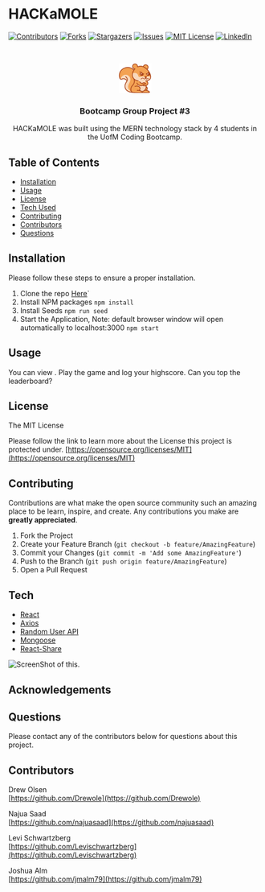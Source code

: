 # HACKaMOLE

[![Contributors][contributors-shield]][contributors-url]
[![Forks][forks-shield]][forks-url]
[![Stargazers][stars-shield]][stars-url]
[![Issues][issues-shield]][issues-url]
[![MIT License][license-shield]][license-url]
[![LinkedIn][linkedin-shield]][linkedin-url]

<br />
<p align="center">
  <a href="#">
    <img src="/client/src/images/Logo.png" alt="Logo"/>
  </a>

<h3 align="center">Bootcamp Group Project #3</h3>
<p align="center">HACKaMOLE was built using the MERN technology stack by 4 students in the UofM Coding Bootcamp. </p>

## Table of Contents

- [Installation](#Installation)
- [Usage](#Usage)
- [License](#License)
- [Tech Used](#Tech)
- [Contributing](#Contributing)
- [Contributors](#Contributors)
- [Questions](#Questions)

## Installation

Please follow these steps to ensure a proper installation.

1. Clone the repo [Here](https://github.com/jmalm79/hack-a-mole.git)`
2. Install NPM packages `npm install`
3. Install Seeds `npm run seed`
4. Start the Application, Note: default browser window will open automatically to localhost:3000 `npm start`

## Usage

You can view . Play the game and log your highscore. Can you top the leaderboard?

## License

The MIT License

Please follow the link to learn more about the License this project is protected under.
[https://opensource.org/licenses/MIT](https://opensource.org/licenses/MIT)

## Contributing

Contributions are what make the open source community such an amazing place to be learn, inspire, and create. Any contributions you make are **greatly appreciated**.

1. Fork the Project
2. Create your Feature Branch (`git checkout -b feature/AmazingFeature`)
3. Commit your Changes (`git commit -m 'Add some AmazingFeature'`)
4. Push to the Branch (`git push origin feature/AmazingFeature`)
5. Open a Pull Request

## Tech

- [React](https://reactjs.org/)
- [Axios](https://www.npmjs.com/package/axios)
- [Random User API](https://randomuser.me/)
- [Mongoose](https://mongoosejs.com/)
- [React-Share](https://www.npmjs.com/package/react-share)

![ScreenShot of this.](images/projectScreenShot.jpg)

## Acknowledgements

[contributors-shield]: https://img.shields.io/github/contributors/drewole/employee-directory-react.svg?style=for-the-badge
[contributors-url]: https://github.com/drewole/employee-directory-react/graphs/contributors
[forks-shield]: https://img.shields.io/github/forks/drewole/employee-directory-react.svg?style=for-the-badge
[forks-url]: https://github.com/drewole/employee-directory-react/network/members
[stars-shield]: https://img.shields.io/github/stars/drewole/employee-directory-react.svg?style=for-the-badge
[stars-url]: https://github.com/drewole/employee-directory-react/stargazers
[issues-shield]: https://img.shields.io/github/issues/drewole/employee-directory-react.svg?style=for-the-badge
[issues-url]: https://github.com/drewole/employee-directory-react/issues
[license-shield]: https://img.shields.io/github/license/drewole/employee-directory-react.svg?style=for-the-badge
[license-url]: https://github.com/drewole/employee-directory-react/blob/master/LICENSE.txt
[linkedin-shield]: https://img.shields.io/badge/-LinkedIn-black.svg?style=for-the-badge&logo=linkedin&colorB=555
[linkedin-url]: https://linkedin.com/in/drewole
[product-screenshot]: /screenshot.png
[product-logo]: /musicLabLogo.png

## Questions

Please contact any of the contributors below for questions about this project.

## Contributors

Drew Olsen <br />
[https://github.com/Drewole](https://github.com/Drewole)

Najua Saad <br />
[https://github.com/najuasaad](https://github.com/najuasaad)

Levi Schwartzberg <br />
[https://github.com/Levischwartzberg](https://github.com/Levischwartzberg)

Joshua Alm <br />
[https://github.com/jmalm79](https://github.com/jmalm79)
